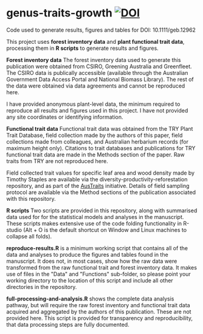# genus-traits-growth [![DOI](https://zenodo.org/badge/DOI/10.5281/zenodo.3258927.svg)](https://doi.org/10.5281/zenodo.3258927)
Code used to generate results, figures and tables for DOI: 10.1111/geb.12962

This project uses **forest inventory data** and **plant functional trait data**, processing them in **R scripts** to generate results and figures.

**Forest inventory data**
The forest inventory data used to generate this publication were obtained from CSIRO, Greening Australia and Greenfleet. The CSIRO data is publically accessible (available through the Australian Government Data Access Portal and National Biomass Library). The rest of the data were obtained via data agreements and cannot be reproduced here.

I have provided anonymous plant-level data, the minimum required to reproduce all results and figures used in this project. I have not provided any site coordinates or identifying information.

**Functional trait data**
Functional trait data was obtained from the TRY Plant Trait Database, field collection made by the authors of this paper, field collections made from colleagues, and Australian herbarium records (for maximum height only). Citations to trait databases and publications for TRY functional trait data are made in the Methods section of the paper. Raw traits from TRY are not reproduced here.

Field collected trait values for specific leaf area and wood density made by Timothy Staples are available via the diversity-productivity-reforestation repository, and as part of the [AusTraits](https://austraits.org/) initiative. Details of field sampling protocol are available via the Method sections of the publication associated with this repository.

**R scripts** Two scripts are provided in this repository, along with summarised data used for for the statistical models and analyses in the manuscript. These scripts makes extensive use of the code folding functionality in R-studio (Alt + O is the default shortcut on Window and Linux machines to collapse all folds).

**reproduce-results.R** is a minimum working script that contains all of the data and analyses to produce the figures and tables found in the manuscript. It does not, in most cases, show how the raw data were transformed from the raw functional trait and forest inventory data. It makes use of files in the "Data" and "Functions" sub-folder, so please point your working directory to the location of this script and include all other directories in the repository.

**full-processing-and-analysis.R** shows the complete data analysis pathway, but will require the raw forest inventory and functional trait data acquired and aggregated by the authors of this publication. These are not provided here. This script is provided for transparency and reproducibility, that data processing steps are fully documented.
